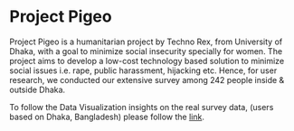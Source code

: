 # Project Pigeo
Project Pigeo is a humanitarian project by Techno Rex, from University of Dhaka, with a goal to minimize social insecurity specially for women. The project aims to develop a low-cost technology based solution to minimize social issues i.e. rape, public harassment, hijacking etc.  Hence, for user research, we conducted our extensive survey among 242 people inside & outside Dhaka. 

To follow the Data Visualization insights on the real survey data, (users based on Dhaka, Bangladesh) please follow the [link](http://techno-rex.github.io).
